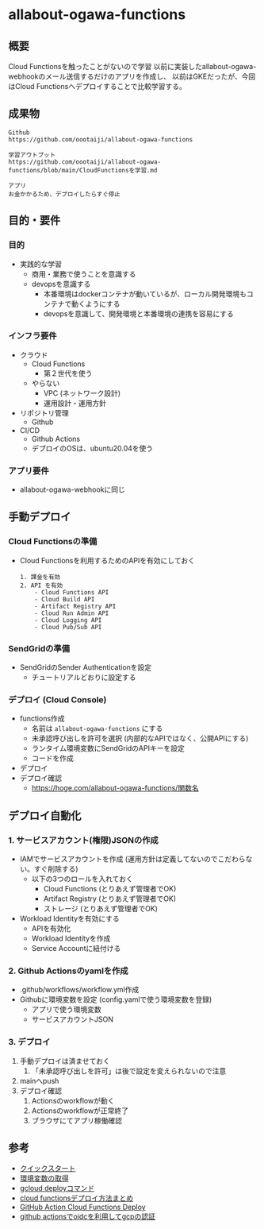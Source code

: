 # allabout-ogawa-functions
## 概要
Cloud Functionsを触ったことがないので学習
以前に実装したallabout-ogawa-webhookのメール送信するだけのアプリを作成し、
以前はGKEだったが、今回はCloud Functionsへデプロイすることで比較学習する。


## 成果物
```
Github
https://github.com/oootaiji/allabout-ogawa-functions

学習アウトプット
https://github.com/oootaiji/allabout-ogawa-functions/blob/main/CloudFunctionsを学習.md

アプリ
お金かかるため、デプロイしたらすぐ停止
```


## 目的・要件
### 目的
- 実践的な学習
    - 商用・業務で使うことを意識する
    - devopsを意識する
        - 本番環境はdockerコンテナが動いているが、ローカル開発環境もコンテナで動くようにする
        - devopsを意識して、開発環境と本番環境の連携を容易にする

### インフラ要件
- クラウド
    - Cloud Functions
        - 第２世代を使う
    - やらない
        - VPC (ネットワーク設計)
        - 運用設計・運用方針
- リポジトリ管理
    - Github
- CI/CD
    - Github Actions
    - デプロイのOSは、ubuntu20.04を使う

### アプリ要件
- allabout-ogawa-webhookに同じ



## 手動デプロイ
### Cloud Functionsの準備
- Cloud Functionsを利用するためのAPIを有効にしておく

    ```
    1. 課金を有効
    2. API を有効
        - Cloud Functions API
        - Cloud Build API
        - Artifact Registry API
        - Cloud Run Admin API
        - Cloud Logging API
        - Cloud Pub/Sub API
    ```

### SendGridの準備
- SendGridのSender Authenticationを設定
    - チュートリアルどおりに設定する


### デプロイ (Cloud Console)
- functions作成
    - 名前は `allabout-ogawa-functions` にする
    - 未承認呼び出しを許可を選択 (内部的なAPIではなく、公開APIにする)
    - ランタイム環境変数にSendGridのAPIキーを設定
    - コードを作成
- デプロイ
- デプロイ確認
    - https://hoge.com/allabout-ogawa-functions/関数名



## デプロイ自動化
### 1. サービスアカウント(権限)JSONの作成
- IAMでサービスアカウントを作成 (運用方針は定義してないのでこだわらない。すぐ削除する)
    - 以下の3つのロールを入れておく
        - Cloud Functions (とりあえず管理者でOK)
        - Artifact Registry (とりあえず管理者でOK)
        - ストレージ (とりあえず管理者でOK)
- Workload Identityを有効にする
    - APIを有効化
    - Workload Identityを作成
    - Service Accountに紐付ける

### 2. Github Actionsのyamlを作成
- .github/workflows/workflow.yml作成
- Githubに環境変数を設定 (config.yamlで使う環境変数を登録)
    - アプリで使う環境変数
    - サービスアカウントJSON


### 3. デプロイ
1. 手動デプロイは済ませておく
    1. 「未承認呼び出しを許可」は後で設定を変えられないので注意
2. mainへpush
3. デプロイ確認
    1. Actionsのworkflowが動く
    2. Actionsのworkflowが正常終了
    3. ブラウザにてアプリ稼働確認



## 参考
- [クイックスタート](https://cloud.google.com/functions/docs/console-quickstart?hl=ja)
- [環境変数の取得](https://cloud.google.com/functions/docs/samples/functions-env-vars?hl=ja)
- [gcloud deployコマンド](https://cloud.google.com/sdk/gcloud/reference/functions/deploy)
- [cloud functionsデプロイ方法まとめ](https://zenn.dev/akineko/articles/ed7e1c9437cc2c)
- [GitHub Action Cloud Functions Deploy](https://github.com/marketplace/actions/cloud-functions-deploy)
- [github actionsでoidcを利用してgcpの認証](https://zenn.dev/kou_pg_0131/articles/gh-actions-oidc-gcp)
